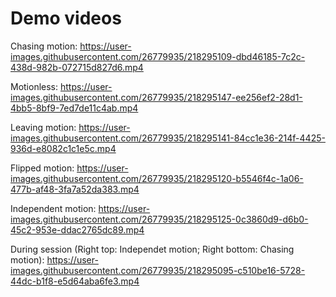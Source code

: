 # Demo videos

Chasing motion:
https://user-images.githubusercontent.com/26779935/218295109-dbd46185-7c2c-438d-982b-072715d827d6.mp4

Motionless:
https://user-images.githubusercontent.com/26779935/218295147-ee256ef2-28d1-4bb5-8bf9-7ed7de11c4ab.mp4

Leaving motion:
https://user-images.githubusercontent.com/26779935/218295141-84cc1e36-214f-4425-936d-e8082c1c1e5c.mp4

Flipped motion:
https://user-images.githubusercontent.com/26779935/218295120-b5546f4c-1a06-477b-af48-3fa7a52da383.mp4

Independent motion:
https://user-images.githubusercontent.com/26779935/218295125-0c3860d9-d6b0-45c2-953e-ddac2765dc89.mp4

During session (Right top: Independet motion; Right bottom: Chasing motion):
https://user-images.githubusercontent.com/26779935/218295095-c510be16-5728-44dc-b1f8-e5d64aba6fe3.mp4
